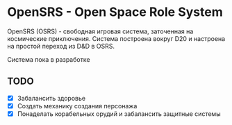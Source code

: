 # OpenSRS - Open Space Role System

OpenSRS (OSRS) - свободная игровая система, заточенная на космические приключения. Система построена вокруг D20 и настроена на простой переход из D&D в OSRS.

Система пока в разработке

## TODO

- [x] Забалансить здоровье
- [x] Создать механику создания персонажа
- [x] Понаделать корабельных орудий и забалансить защитные системы
